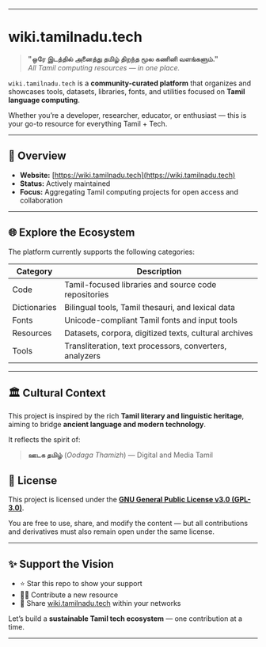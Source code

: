 
---

# wiki.tamilnadu.tech

> **"ஒரே இடத்தில் அனைத்து தமிழ் திறந்த மூல கணினி வளங்களும்."**  
> *All Tamil computing resources — in one place.*

`wiki.tamilnadu.tech` is a **community-curated platform** that organizes and showcases tools, datasets, libraries, fonts, and utilities focused on **Tamil language computing**.

Whether you’re a developer, researcher, educator, or enthusiast — this is your go-to resource for everything Tamil + Tech.

---

## 🧭 Overview

- **Website:** [https://wiki.tamilnadu.tech](https://wiki.tamilnadu.tech)  
- **Status:** Actively maintained  
- **Focus:** Aggregating Tamil computing projects for open access and collaboration  

---

## 🌐 Explore the Ecosystem

The platform currently supports the following categories:

| Category      | Description                                               |
| ------------- | --------------------------------------------------------- |
| Code          | Tamil-focused libraries and source code repositories      |
| Dictionaries  | Bilingual tools, Tamil thesauri, and lexical data         |
| Fonts         | Unicode-compliant Tamil fonts and input tools             |
| Resources     | Datasets, corpora, digitized texts, cultural archives     |
| Tools         | Transliteration, text processors, converters, analyzers  |

---

## 🏛 Cultural Context

This project is inspired by the rich **Tamil literary and linguistic heritage**, aiming to bridge **ancient language and modern technology**.

It reflects the spirit of:

> **ஊடக தமிழ்** (_Oodaga Thamizh_) — Digital and Media Tamil

## 📜 License

This project is licensed under the **[GNU General Public License v3.0 (GPL-3.0)](https://www.gnu.org/licenses/gpl-3.0.html)**.

You are free to use, share, and modify the content — but all contributions and derivatives must also remain open under the same license.

---

## ✨ Support the Vision

* ⭐ Star this repo to show your support
* 🧑‍💻 Contribute a new resource
* 📢 Share [wiki.tamilnadu.tech](https://wiki.tamilnadu.tech) within your networks

Let’s build a **sustainable Tamil tech ecosystem** — one contribution at a time.

---

